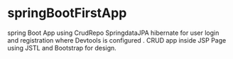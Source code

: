 # springBootFirstApp
spring Boot App using CrudRepo  SpringdataJPA hibernate for user login and registration where Devtools is configured . CRUD app inside JSP Page using JSTL and  Bootstrap for design. 
